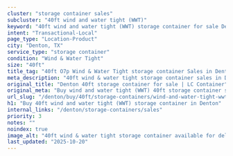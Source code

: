 ```yaml
---
cluster: "storage container sales"
subcluster: "40ft wind and water tight (WWT)"
keyword: "40ft wind and water tight (WWT) storage container for sale Denton, TX"
intent: "Transactional-Local"
page_type: "Location-Product"
city: "Denton, TX"
service_type: "storage container"
condition: "Wind & Water Tight"
size: "40ft"
title_tag: "40ft O7p Wind & Water Tight storage container Sales in Denton | LC Container"
meta_description: "40ft wind & water tight storage container sales in Denton. Fast delivery, competitive pricing. Serving storage containers area. Quote ID: LW9. Call (214) 524-4168 for your free quote today."
original_title: "Denton 40ft storage container for sale | LC Container"
original_meta: "Buy wind and water tight (WWT) 40ft storage container sale with local delivery in Denton, TX. LC Container — local Since 2003. Request a fast quote today."
url_slug: "/denton/buy/40ft/storage-containers/wind-and-water-tight-wwt"
h1: "Buy 40ft wind and water tight (WWT) storage container in Denton"
internal_links: "/denton/storage-containers/sales"
priority: 3
notes: ""
noindex: true
image_alt: "40ft wind & water tight storage container available for delivery in Denton"
last_updated: "2025-10-20"
---
```


<!-- TODO: Add unique city/inventory copy, images, and internal links here. -->
